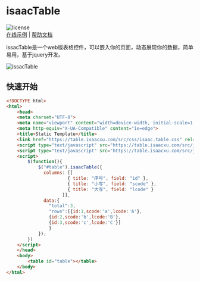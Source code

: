 # isaacTable 
![license](https://img.shields.io/github/license/meterXu/isaacTable.svg)    
[在线示例](https://table.isaacxu.com) |
[帮助文档](https://table.isaacxu.com/demo/doc.html)

issacTable是一个web版表格控件，可以嵌入你的页面，动态展现你的数据，简单易用，基于jquery开发。

![issacTable](http://7u.isaacxu.com/table.jpg)

## 快速开始
```html
<!DOCTYPE html>
<html>  
    <head>  
    <meta charset="UTF-8">
    <meta name="viewport" content="width=device-width, initial-scale=1.0">
    <meta http-equiv="X-UA-Compatible" content="ie=edge">
    <title>Static Template</title>
    <link href="https://table.isaacxu.com/src/css/isaac.table.css" rel="stylesheet" />  
    <script type="text/javascript" src="https://table.isaacxu.com/src/js/jquery-1.9.1.js"></script>  
    <script type="text/javascript" src="https://table.isaacxu.com/src/js/isaac.table.js"></script>  
    <script>  
        $(function(){  
            $("#table").isaacTable({
              columns: [[
                       { title: "序号", field: "id" },
                       { title: "小写", field: "scode" },
                       { title: "大写", field: "lcode" }
                     ]],
              data:{
                "total":3,
                "rows":[{id:1,scode:'a',lcode:'A'},
                {id:2,scode:'b',lcode:'B'},
                {id:3,scode:'c',lcode:'C'}]
                }
            });  
        })  
    </script>
    </head>  
    <body>
        <table id="table"></table>
    </body>  
</html>
```


